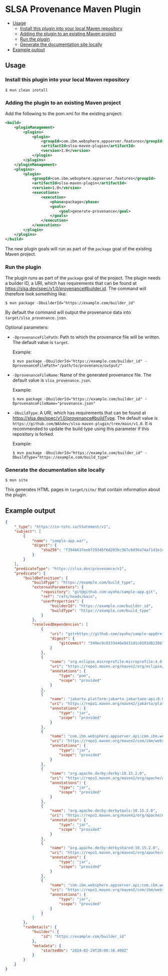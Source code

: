# SLSA Provenance Maven Plugin

- [Usage](#usage)
  - [Install this plugin into your local Maven repository](#install-this-plugin-into-your-local-maven-repository)
  - [Adding the plugin to an existing Maven project](#adding-the-plugin-to-an-existing-maven-project)
  - [Run the plugin](#run-the-plugin)
  - [Generate the documentation site locally](#generate-the-documentation-site-locally)
- [Example output](#example-output)

## Usage

### Install this plugin into your local Maven repository

```
$ mvn clean install
```

### Adding the plugin to an existing Maven project

Add the following to the pom.xml for the existing project:

```XML
<build>
    <pluginManagement>
        <plugins>
            <plugin>
                <groupId>com.ibm.websphere.appserver.features</groupId>
                <artifactId>slsa-maven-plugin</artifactId>
                <version>1.0</version>
            </plugin>
        </plugins>
    </pluginManagement>
    <plugins>
        <plugin>
            <groupId>com.ibm.websphere.appserver.features</groupId>
            <artifactId>slsa-maven-plugin</artifactId>
            <version>1.0</version>
            <executions>
                <execution>
                    <phase>package</phase>
                    <goals>
                        <goal>generate-provenance</goal>
                    </goals>
                </execution>
            </executions>
        </plugin>
    </plugins>
</build>
```

The new plugin goals will run as part of the `package` goal of the existing Maven project.

### Run the plugin

The plugin runs as part of the `package` goal of the project. The plugin needs a builder ID, a URI, which has requirements that can be found at https://slsa.dev/spec/v1.0/provenance#builder.id. The command will therefore look something like:

```
$ mvn package -DbuilderId="https://example.com/builder_id"
```

By default the command will output the provenance data into `target/slsa_provenance.json`.

Optional parameters:
- `-DprovenanceFilePath`: Path to which the provenance file will be written. The default value is `target`.

    Example:

    `$ mvn package -DbuilderId="https://example.com/builder_id" -DprovenanceFilePath="/path/to/provenance/output/"`

- `-DprovenanceFileName`: Name of the generated provenance file. The default value is `slsa_provenance.json`.

    Example:

    `$ mvn package -DbuilderId="https://example.com/builder_id" -DprovenanceFileName="provenance.json"`

- `-DbuildType`: A URI, which has requirements that can be found at https://slsa.dev/spec/v1.0/provenance#buildType. The default value is `https://github.com/WASdev/slsa-maven-plugin/tree/main/v1.0`. It is recommended to update the build type using this parameter if this repository is forked.

    Example:

    `$ mvn package -DbuilderId="https://example.com/builder_id" -DbuildType="https://example.com/build_type"`

### Generate the documentation site locally

```
$ mvn site
```

This generates HTML pages in `target/site/` that contain information about the plugin.

## Example output

```JSON
{
    "_type": "https://in-toto.io/Statement/v1",
    "subject": [
        {
            "name": "sample-app.war",
            "digest": {
                "sha256": "f394b637eeb729346f6d203bc367c6d36a74af1d3e1d84ebdc758224e7548616"
            }
        }
    ],
    "predicateType": "https://slsa.dev/provenance/v1",
    "predicate": {
        "buildDefinition": {
            "buildType": "https://example.com/build_type",
            "externalParameters": {
                "repository": "git@github.com:ayoho/sample-app.git",
                "ref": "refs/heads/main",
                "userProperties": {
                    "builderId": "https://example.com/builder_id",
                    "buildType": "https://example.com/build_type"
                }
            },
            "resolvedDependencies": [
                {
                    "uri": "git+https://github.com/ayoho/sample-app@refs/heads/main",
                    "digest": {
                        "gitCommit": "549ec9c0333446e0d31d1c8103d822867c65ce01"
                    }
                },
                {
                    "name": "org.eclipse.microprofile:microprofile:4.0.1",
                    "uri": "https://repo1.maven.org/maven2/org/eclipse/microprofile/microprofile/4.0.1",
                    "annotations": {
                        "type": "pom",
                        "scope": "provided"
                    }
                },
                {
                    "name": "jakarta.platform:jakarta.jakartaee-api:8.0.0",
                    "uri": "https://repo1.maven.org/maven2/jakarta/platform/jakarta.jakartaee-api/8.0.0",
                    "annotations": {
                        "type": "jar",
                        "scope": "provided"
                    }
                },
                {
                    "name": "com.ibm.websphere.appserver.api:com.ibm.websphere.appserver.api.basics:1.4.60",
                    "uri": "https://repo1.maven.org/maven2/com/ibm/websphere/appserver/api/com.ibm.websphere.appserver.api.basics/1.4.60",
                    "annotations": {
                        "type": "jar",
                        "scope": "provided"
                    }
                },
                {
                    "name": "org.apache.derby:derby:10.15.2.0",
                    "uri": "https://repo1.maven.org/maven2/org/apache/derby/derby/10.15.2.0",
                    "annotations": {
                        "type": "jar",
                        "scope": "provided"
                    }
                },
                {
                    "name": "org.apache.derby:derbytools:10.15.2.0",
                    "uri": "https://repo1.maven.org/maven2/org/apache/derby/derbytools/10.15.2.0",
                    "annotations": {
                        "type": "jar",
                        "scope": "provided"
                    }
                },
                {
                    "name": "org.apache.derby:derbyshared:10.15.2.0",
                    "uri": "https://repo1.maven.org/maven2/org/apache/derby/derbyshared/10.15.2.0",
                    "annotations": {
                        "type": "jar",
                        "scope": "provided"
                    }
                },
                {
                    "name": "com.ibm.websphere.appserver.api:com.ibm.websphere.appserver.api.jwt:1.1.62",
                    "uri": "https://repo1.maven.org/maven2/com/ibm/websphere/appserver/api/com.ibm.websphere.appserver.api.jwt/1.1.62",
                    "annotations": {
                        "type": "jar",
                        "scope": "provided"
                    }
                }
            ]
        },
        "runDetails": {
            "builder": {
                "id": "https://example.com/builder_id"
            },
            "metadata": {
                "startedOn": "2024-02-29T20:00:38.400Z"
            }
        }
    }
}
```